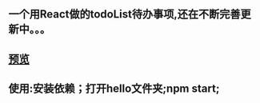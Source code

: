 ## 一个用React做的todoList待办事项,还在不断完善更新中。。。
## [预览](https://guohjia.github.io/project-react-1/hello/build/index.html)
## 使用:安装依赖；打开hello文件夹;npm start;

